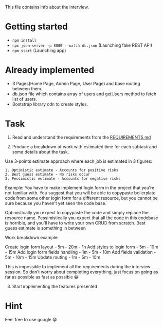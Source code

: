 This file contains info about the interview.

# Getting started

- `npm install`
- `npx json-server -p 8000 --watch db.json` (Launching fake REST API)
- `npm start` (Launching app)

# Already implemented

- 3 Pages(Home Page, Admin Page, User Page) and base routing between them.
- db.json file which contains array of users and getUsers method to fetch list of users.
- Bootstrap library cdn to create styles.

# Task

1. Read and understand the requirements from the [REQUIREMENTS.md](REQUIREMENTS.md)

2. Produce a breakdown of work with estimated time for each subtask and some details about the task.

Use 3-points estimate approach where each job is estimated in 3 figures:

    1. Optimistic estimate - Accounts for positive risks
    2. Best guess estimate - No risks occur
    3. Pessimistic estimate - Accounts for negative risks

Example:
You have to make implement login form in the project that you're not familiar with. You suggest that you will be
able to copypaste boilerplate code from some other login form for a different resource, but you cannot be sure because you
haven't yet seen the code base.

Optimistically you expect to copypaste the code and simply replace the resource name.
Pessimistically you expect that all the code in this codebase is horrible, and you'll have to write your own CRUD from
scratch.
Best guess estimate is something in between

Work breakdown example:

Create login form layout - 5m - 20m - 1h
Add styles to login form - 5m - 10m - 15m
Add login form fields handling - 1m - 5m - 10m
Add fields validation - 5m - 10m - 15m
Update routing - 1m - 5m - 10m

This is impossible to implement all the requirements during the interview session. So don't worry about completing
everything, just focus on going as far as possible as fast as possible 😁

3. Start implementing the features presented

# Hint

Feel free to use google 😁